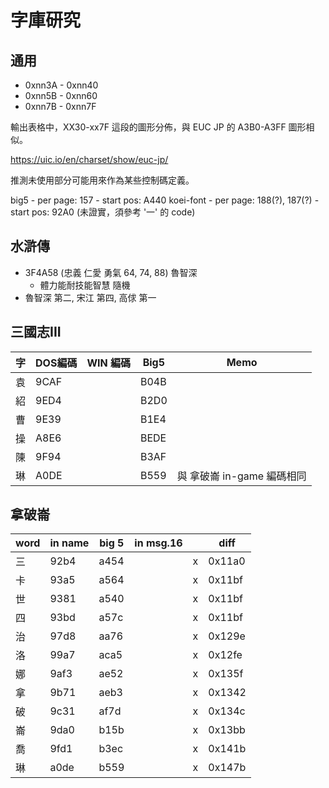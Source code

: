# 字庫研究

## 通用

- 0xnn3A - 0xnn40
- 0xnn5B - 0xnn60
- 0xnn7B - 0xnn7F

輸出表格中，XX30-xx7F 這段的圖形分佈，與 EUC JP 的 A3B0-A3FF 圖形相似。

https://uic.io/en/charset/show/euc-jp/

推測未使用部分可能用來作為某些控制碼定義。

big5
    - per page: 157
    - start pos: A440
koei-font
    - per page: 188(?), 187(?)
    - start pos: 92A0 (未證實，須參考 '一' 的 code)

## 水滸傳
- 3F4A58 (忠義 仁愛 勇氣 64, 74, 88) 魯智深
    - 體力能耐技能智慧 隨機
- 魯智深 第二, 宋江 第四, 高俅 第一

## 三國志III

| 字  | DOS編碼 | WIN 編碼 | Big5 |        Memo        |
| --- | ------- | -------- | ---- | ------------------ |
| 袁  | 9CAF    |          | B04B |                    |
| 紹  | 9ED4    |          | B2D0 |                    |
| 曹  | 9E39    |          | B1E4 |                    |
| 操  | A8E6    |          | BEDE |                    |
| 陳  | 9F94    |          | B3AF |                    |
| 琳  | A0DE    |          | B559 | 與 拿破崙 in-game 編碼相同 |

## 拿破崙

| word | in name | big 5 | in msg.16 |     |  diff  |
| ---- | ------- | ----- | --------- | --- | ------ |
| 三   | 92b4    | a454  |           | x   | 0x11a0 |
| 卡   | 93a5    | a564  |           | x   | 0x11bf |
| 世   | 9381    | a540  |           | x   | 0x11bf |
| 四   | 93bd    | a57c  |           | x   | 0x11bf |
| 治   | 97d8    | aa76  |           | x   | 0x129e |
| 洛   | 99a7    | aca5  |           | x   | 0x12fe |
| 娜   | 9af3    | ae52  |           | x   | 0x135f |
| 拿   | 9b71    | aeb3  |           | x   | 0x1342 |
| 破   | 9c31    | af7d  |           | x   | 0x134c |
| 崙   | 9da0    | b15b  |           | x   | 0x13bb |
| 喬   | 9fd1    | b3ec  |           | x   | 0x141b |
| 琳   | a0de    | b559  |           | x   | 0x147b |